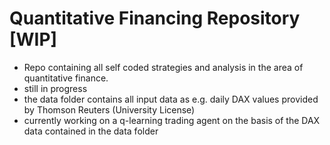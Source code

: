 # Quantitative Financing Repository [WIP]
- Repo containing all self coded strategies and analysis in the area of quantitative finance.
- still in progress
- the data folder contains all input data as e.g. daily DAX values provided by Thomson Reuters (University License)
- currently working on a q-learning trading agent on the basis of the DAX data contained in the data folder
